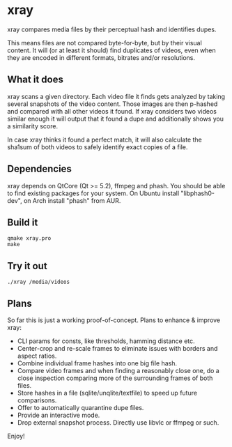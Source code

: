 xray
====

xray compares media files by their perceptual hash and identifies dupes.

This means files are not compared byte-for-byte, but by their visual content.
It will (or at least it should) find duplicates of videos, even when they are
encoded in different formats, bitrates and/or resolutions.

## What it does
xray scans a given directory. Each video file it finds gets analyzed by taking
several snapshots of the video content. Those images are then p-hashed and
compared with all other videos it found. If xray considers two videos similar
enough it will output that it found a dupe and additionally shows you a
similarity score.

In case xray thinks it found a perfect match, it will also calculate the sha1sum
of both videos to safely identify exact copies of a file.

## Dependencies
xray depends on QtCore (Qt >= 5.2), ffmpeg and phash. You should be able to find
existing packages for your system. On Ubuntu install "libphash0-dev", on Arch
install "phash" from AUR.

## Build it
    qmake xray.pro
    make

## Try it out
    ./xray /media/videos

## Plans
So far this is just a working proof-of-concept. Plans to enhance & improve xray:
- CLI params for consts, like thresholds, hamming distance etc.
- Center-crop and re-scale frames to eliminate issues with borders and aspect ratios.
- Combine individual frame hashes into one big file hash.
- Compare video frames and when finding a reasonably close one, do a close inspection comparing more of the surrounding frames of both files.
- Store hashes in a file (sqlite/unqlite/textfile) to speed up future comparisons.
- Offer to automatically quarantine dupe files.
- Provide an interactive mode.
- Drop external snapshot process. Directly use libvlc or ffmpeg or such.

Enjoy!
